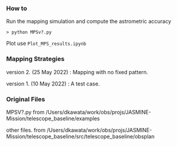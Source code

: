 
### How to

Run the mapping simulation and compute the astrometric accuracy

``` console
> python MPSv?.py
```

Plot use `Plot_MPS_results.ipynb`

### Mapping Strategies


version 2. (25 May 2022) : Mapping with no fixed pattern. 


version 1. (10 May 2022) : A test case.


### Original Files

MPSV?.py
 from /Users/dkawata/work/obs/projs/JASMINE-Mission/telescope_baseline/examples 


other files.
 from /Users/dkawata/work/obs/projs/JASMINE-Mission/telescope_baseline/src/telescope_baseline/obsplan
